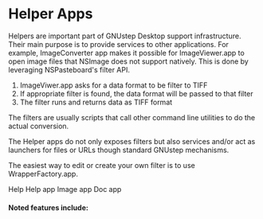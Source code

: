 # Helper Apps

Helpers are important part of GNUstep Desktop support infrastructure.
Their main purpose is to provide services to other applications.
For example, ImageConverter app makes it possible for ImageViewer.app 
to open image files that NSImage does not support natively.
This is done by leveraging NSPasteboard's filter API.

1. ImageViwer.app asks for a data format to be filter to TIFF
2. If appropriate filter is found, the data format will be passed to that filter
3. The filter runs and returns data as TIFF format

The filters are usually scripts that call other command line utilities 
to do the actual conversion.

The Helper apps do not only exposes filters but also services and/or act as launchers for files or URLs though standard GNUstep mechanisms. 

The easiest way to edit or create your own filter is to use WrapperFactory.app.

Help
Help app
Image app
Doc app

#### Noted features include:
